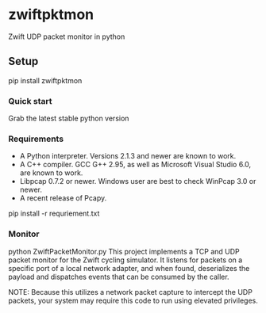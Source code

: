 # zwiftpktmon
Zwift UDP packet monitor in python

## Setup ##

pip install zwiftpktmon

### Quick start ###

Grab the latest stable python version

### Requirements ###

 * A Python interpreter. Versions 2.1.3 and newer are known to work.
 * A C++ compiler. GCC G++ 2.95, as well as Microsoft Visual Studio
   6.0, are known to work.
 * Libpcap 0.7.2 or newer. Windows user are best to check WinPcap 3.0
   or newer.
 * A recent release of Pcapy.


pip install -r requriement.txt

### Monitor ###

python ZwiftPacketMonitor.py
This project implements a TCP and UDP packet monitor for the Zwift cycling simulator. It listens for packets on a specific port of a local network adapter, and when found, deserializes the payload and dispatches events that can be consumed by the caller.

NOTE: Because this utilizes a network packet capture to intercept the UDP packets, your system may require this code to run using elevated privileges.

